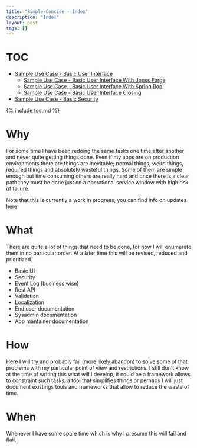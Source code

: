 ```yaml
---
title: "Simple-Concise - Index"
description: "Index"
layout: post
tags: []
---
```


TOC
===

* <a href="{{site.url}}/subaui/sampleUC-BasicUI.html">Sample Use Case - Basic User Interface</a>
    * <a href="{{site.url}}/subaui/forge/sampleUI-BasicUI.html">Sample Use Case - Basic User Interface  With Jboss Forge</a>
    * <a href="{{site.url}}/subaui/roo/sampleUI-BasicUI-01.html">Sample Use Case - Basic User Interface  With Spring Roo</a>
    * <a href="{{site.url}}/subaui/sampleUC-BasicUI-closing.html">Sample Use Case - Basic User Interface Closing</a>
* <a href="{{site.url}}/sampleUC-BasicSecurity.html">Sample Use Case - Basic Security</a>

{% include toc.md %}

Why
===

For some time I have been redoing the same tasks one time after
another and never quite getting things done. Even if my apps are
on production environments there are things are inevitable; normal things, 
weird things, required things and absolutely wasteful things. Some of them 
are simple enough but time consuming others are really hard and once there 
is a clear path they must be done just on a operational service window with
high risk of failure.

Note that this is currently a work in progress, you can find info on updates
<a href="{{site.url}}/updates.html">here</a>.

What
====

There are quite a lot of things that need to be done, for now I
will enumerate them in no particular order. At a later time this
will be revised, reduced and prioritized.

* Basic UI
* Security
* Event Log (business wise)
* Rest API
* Validation
* Localization
* End user documentation
* Sysadmin documentation
* App mantainer documentation

How
===

Here I will try and probably fail (more likely abandon) to solve
some of that problems with my particular point of view and
restrictions. I still don't know at the time of writing this what
will I develop, it could be a framework allows to constraint
such tasks, a tool that simplifies things or perhaps I will just 
document existings tools and frameworks that allow to reduce
the waste of time.

When
====

Whenever I have some spare time which is why I presume this will
fail and flail.




